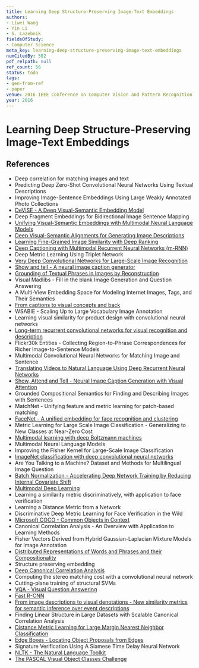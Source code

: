 ```yaml
---
title: Learning Deep Structure-Preserving Image-Text Embeddings
authors:
- Liwei Wang
- Yin Li
- S. Lazebnik
fieldsOfStudy:
- Computer Science
meta_key: learning-deep-structure-preserving-image-text-embeddings
numCitedBy: 582
pdf_relpath: null
ref_count: 56
status: todo
tags:
- gen-from-ref
- paper
venue: 2016 IEEE Conference on Computer Vision and Pattern Recognition (CVPR)
year: 2016
---
```


# Learning Deep Structure-Preserving Image-Text Embeddings

## References

- Deep correlation for matching images and text
- Predicting Deep Zero-Shot Convolutional Neural Networks Using Textual Descriptions
- Improving Image-Sentence Embeddings Using Large Weakly Annotated Photo Collections
- [DeViSE - A Deep Visual-Semantic Embedding Model](./devise-a-deep-visual-semantic-embedding-model.md)
- Deep Fragment Embeddings for Bidirectional Image Sentence Mapping
- [Unifying Visual-Semantic Embeddings with Multimodal Neural Language Models](./unifying-visual-semantic-embeddings-with-multimodal-neural-language-models.md)
- [Deep Visual-Semantic Alignments for Generating Image Descriptions](./deep-visual-semantic-alignments-for-generating-image-descriptions.md)
- [Learning Fine-Grained Image Similarity with Deep Ranking](./learning-fine-grained-image-similarity-with-deep-ranking.md)
- [Deep Captioning with Multimodal Recurrent Neural Networks (m-RNN)](./deep-captioning-with-multimodal-recurrent-neural-networks-m-rnn.md)
- Deep Metric Learning Using Triplet Network
- [Very Deep Convolutional Networks for Large-Scale Image Recognition](./very-deep-convolutional-networks-for-large-scale-image-recognition.md)
- [Show and tell - A neural image caption generator](./show-and-tell-a-neural-image-caption-generator.md)
- [Grounding of Textual Phrases in Images by Reconstruction](./grounding-of-textual-phrases-in-images-by-reconstruction.md)
- Visual Madlibs - Fill in the blank Image Generation and Question Answering
- A Multi-View Embedding Space for Modeling Internet Images, Tags, and Their Semantics
- [From captions to visual concepts and back](./from-captions-to-visual-concepts-and-back.md)
- WSABIE - Scaling Up to Large Vocabulary Image Annotation
- Learning visual similarity for product design with convolutional neural networks
- [Long-term recurrent convolutional networks for visual recognition and description](./long-term-recurrent-convolutional-networks-for-visual-recognition-and-description.md)
- Flickr30k Entities - Collecting Region-to-Phrase Correspondences for Richer Image-to-Sentence Models
- Multimodal Convolutional Neural Networks for Matching Image and Sentence
- [Translating Videos to Natural Language Using Deep Recurrent Neural Networks](./translating-videos-to-natural-language-using-deep-recurrent-neural-networks.md)
- [Show, Attend and Tell - Neural Image Caption Generation with Visual Attention](./show-attend-and-tell-neural-image-caption-generation-with-visual-attention.md)
- Grounded Compositional Semantics for Finding and Describing Images with Sentences
- MatchNet - Unifying feature and metric learning for patch-based matching
- [FaceNet - A unified embedding for face recognition and clustering](./facenet-a-unified-embedding-for-face-recognition-and-clustering.md)
- Metric Learning for Large Scale Image Classification - Generalizing to New Classes at Near-Zero Cost
- [Multimodal learning with deep Boltzmann machines](./multimodal-learning-with-deep-boltzmann-machines.md)
- Multimodal Neural Language Models
- Improving the Fisher Kernel for Large-Scale Image Classification
- [ImageNet classification with deep convolutional neural networks](./imagenet-classification-with-deep-convolutional-neural-networks.md)
- Are You Talking to a Machine? Dataset and Methods for Multilingual Image Question
- [Batch Normalization - Accelerating Deep Network Training by Reducing Internal Covariate Shift](./batch-normalization-accelerating-deep-network-training-by-reducing-internal-covariate-shift.md)
- [Multimodal Deep Learning](./multimodal-deep-learning.md)
- Learning a similarity metric discriminatively, with application to face verification
- Learning a Distance Metric from a Network
- Discriminative Deep Metric Learning for Face Verification in the Wild
- [Microsoft COCO - Common Objects in Context](./microsoft-coco-common-objects-in-context.md)
- Canonical Correlation Analysis - An Overview with Application to Learning Methods
- Fisher Vectors Derived from Hybrid Gaussian-Laplacian Mixture Models for Image Annotation
- [Distributed Representations of Words and Phrases and their Compositionality](./distributed-representations-of-words-and-phrases-and-their-compositionality.md)
- Structure preserving embedding
- [Deep Canonical Correlation Analysis](./deep-canonical-correlation-analysis.md)
- Computing the stereo matching cost with a convolutional neural network
- Cutting-plane training of structural SVMs
- [VQA - Visual Question Answering](./vqa-visual-question-answering.md)
- [Fast R-CNN](./fast-r-cnn.md)
- [From image descriptions to visual denotations - New similarity metrics for semantic inference over event descriptions](./from-image-descriptions-to-visual-denotations-new-similarity-metrics-for-semantic-inference-over-event-descriptions.md)
- Finding Linear Structure in Large Datasets with Scalable Canonical Correlation Analysis
- [Distance Metric Learning for Large Margin Nearest Neighbor Classification](./distance-metric-learning-for-large-margin-nearest-neighbor-classification.md)
- [Edge Boxes - Locating Object Proposals from Edges](./edge-boxes-locating-object-proposals-from-edges.md)
- Signature Verification Using A Siamese Time Delay Neural Network
- [NLTK - The Natural Language Toolkit](./nltk-the-natural-language-toolkit.md)
- [The PASCAL Visual Object Classes Challenge](./the-pascal-visual-object-classes-challenge.md)
